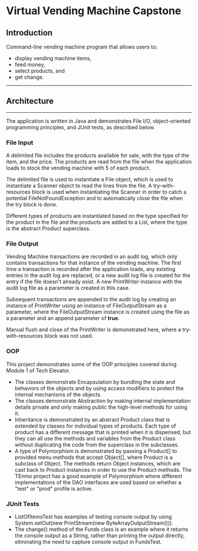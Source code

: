 # Virtual Vending Machine Capstone

## Introduction
Command-line vending machine program that allows users to:
- display vending machine items,
- feed money,
- select products, and
- get change.

---
## Architecture
---
The application is written in Java and demonstrates File I/O, object-oriented programming principles, and JUnit tests, as described below.

### File Input
A delimited file includes the products available for sale, with the type of the item, and the price. The products are read from the file when the application loads to stock the vending machine with 5 of each product.  

The delimited file is used to instantiate a File object, which is used to instantiate a Scanner object to read the lines from the file. A try-with-resources block is used when instantiating the Scanner in order to catch a potential FileNotFoundException and to automatically close the file when the try block is done.

Different types of products are instantiated based on the type specified for the product in the file and the products are added to a List, where the type is the abstract Product superclass.

### File Output  
Vending Machine transactions are recorded in an audit log, which only contains transactions for that instance of the vending machine. The first time a transaction is recorded after the application loads, any existing entries in the audit log are replaced, or a new audit log file is created for the entry if the file doesn't already exist. A new PrintWriter instance with the audit log file as a parameter is created in this case.

Subsequent transactions are appended to the audit log by creating an instance of PrintWriter using an instance of FileOutputStream as a parameter, where the FileOutputStream instance is created using the file as a parameter and an append parameter of **true**.

Manual flush and close of the PrintWriter is demonstrated here, where a try-with-resources block was not used.

### OOP

This project demonstrates some of the OOP principles covered during Module 1 of Tech Elevator.
- The classes demonstrate Encapsulation by bundling the state and behaviors of the objects and by using access modifiers to protect the internal mechanisms of the objects. 
- The classes demonstrate Abstraction by making internal implementation details private and only making public the high-level methods for using it.
- Inheritance is demonstrated by an abstract Product class that is extended by classes for individual types of products. Each type of product has a different message that is printed when it is dispensed, but they can all use the methods and variables from the Product class without duplicating the code from the superclass in the subclasses.
- A type of Polymorphism is demonstrated by passing a Product[] to provided menu methods that accept Object[], where Product is a subclass of Object. The methods return Object instances, which are cast back to Product instances in order to use the Product methods. The TEnmo project has a good example of Polymorphism where different implementations of the DAO interfaces are used based on whether a "test" or "prod" profile is active.

### JUnit Tests
- ListOfItemsTest has examples of testing console output by using System.setOut(new PrintStream(new ByteArrayOutputStream())).
- The change() method of the Funds class is an example where it returns the console output as a String, rather than printing the output directly, eliminating the need to capture console output in FundsTest.



